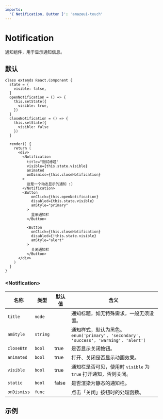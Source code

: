 ```yaml
---
imports:
  '{ Notification, Button }': 'amazeui-touch'
---
```


# Notification

通知组件，用于显示通知信息。


## 默认


```demo
class extends React.Component {
  state = {
    visible: false,
  }
  openNotification = () => {
    this.setState({
      visible: true,
    })
  }
  closeNotification = () => {
    this.setState({
      visible: false
    })
  }

  render() {
    return (
      <div>
        <Notification
          title="测试标题"
          visible={this.state.visible}
          animated
          onDismiss={this.closeNotification}
        >
          这是一个动态显示的通知 :)
        </Notification>
        <Button
            onClick={this.openNotification}
            disabled={this.state.visible}
            amStyle="primary"
          >
            显示通知栏
          </Button>

          <Button
            onClick={this.closeNotification}
            disabled={!this.state.visible}
            amStyle="alert"
          >
            关闭通知栏
          </Button>
      </div>
    )
  }
}
```

### &lt;Notification&gt;

| 名称                |  类型           | 默认值           | 含义           |
| -------------      | ------------- | --------------- | --------------- |
| `title`            | `node`        |                 | 通知标题，如无特殊需求，一般无须设置。 |
| `amStyle`          | `string`      |                 | 通知样式，默认为黑色。`enum('primary', 'secondary', 'success', 'warning', 'alert')`      |
| `closeBtn`         |  `bool`       |  true           | 是否显示关闭按钮。  |
| `animated`         |  `bool`       |  true           | 打开、关闭是否显示动画效果。 |
| `visible`          |  `bool`       |  true           | 通知栏是否可见，使用时 `visible` 为 `true` 打开通知，否则关闭。 |
|  `static`          |  `bool`       |  false          | 是否渲染为静态的通知栏。  |
| `onDismiss`        |  `func`       |                 | 点击「关闭」按钮时的处理函数。 |


## 示例

